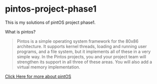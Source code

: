 # pintos-project-phase1

This is my solutions of pintOS project phase1.

What is pintos?

> Pintos is a simple operating system framework for the 80x86 architecture. It supports kernel threads, loading and running user programs, and a file system, but it implements all of these in a very simple way. In the Pintos projects, you and your project team will strengthen its support in all three of these areas. You will also add a virtual memory implementation.

[Click Here for more about pintOS](https://github.com/KhaledElTahan/pintos)

